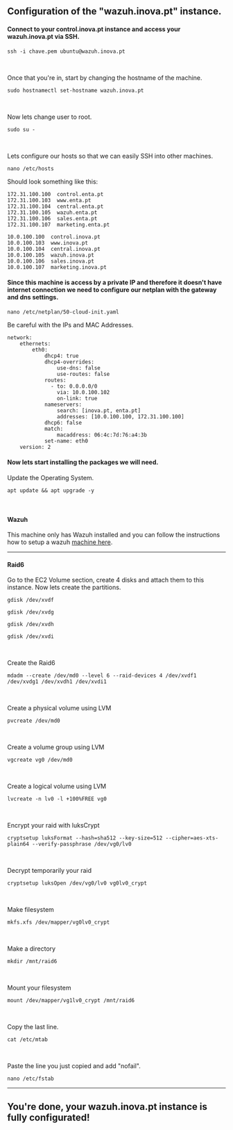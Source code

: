 ## Configuration of the "wazuh.inova.pt" instance.

#### Connect to your control.inova.pt instance and access your wazuh.inova.pt via SSH.

```
ssh -i chave.pem ubuntu@wazuh.inova.pt
```

<br>

Once that you're in, start by changing the hostname of the machine.

```
sudo hostnamectl set-hostname wazuh.inova.pt
```

<br>

Now lets change user to root.
```
sudo su -
```

<br>

Lets configure our hosts so that we can easily SSH into other machines.
```
nano /etc/hosts
```
Should look something like this: 
```
172.31.100.100  control.enta.pt
172.31.100.103  www.enta.pt
172.31.100.104  central.enta.pt
172.31.100.105  wazuh.enta.pt
172.31.100.106  sales.enta.pt
172.31.100.107  marketing.enta.pt

10.0.100.100  control.inova.pt
10.0.100.103  www.inova.pt
10.0.100.104  central.inova.pt
10.0.100.105  wazuh.inova.pt
10.0.100.106  sales.inova.pt
10.0.100.107  marketing.inova.pt
```
#### Since this machine is access by a private IP and therefore it doesn't have internet connection we need to configure our netplan with the gateway and dns settings.
```
nano /etc/netplan/50-cloud-init.yaml
```
Be careful with the IPs and MAC Addresses.
```
network:
    ethernets:
        eth0:
            dhcp4: true
            dhcp4-overrides:
                use-dns: false
                use-routes: false
            routes:
              - to: 0.0.0.0/0
                via: 10.0.100.102
                on-link: true
            nameservers:
                search: [inova.pt, enta.pt]
                addresses: [10.0.100.100, 172.31.100.100]
            dhcp6: false
            match:
                macaddress: 06:4c:7d:76:a4:3b
            set-name: eth0
    version: 2
```
#### Now lets start installing the packages we will need.
Update the Operating System.
```
apt update && apt upgrade -y
```

<br>

#### Wazuh

This machine only has Wazuh installed and you can follow the instructions how to setup a wazuh [machine here](https://documentation.wazuh.com/current/installation-guide/open-distro/all-in-one-deployment/all-in-one.html).

---

#### Raid6

Go to the EC2 Volume section, create 4 disks and attach them to this instance.
Now lets create the partitions.
```
gdisk /dev/xvdf
```
```
gdisk /dev/xvdg
```
```
gdisk /dev/xvdh
```
```
gdisk /dev/xvdi
```

<br>

Create the Raid6
```
mdadm --create /dev/md0 --level 6 --raid-devices 4 /dev/xvdf1 /dev/xvdg1 /dev/xvdh1 /dev/xvdi1
```

<br>

Create a physical volume using LVM
```
pvcreate /dev/md0
```

<br>

Create a volume group using LVM
```
vgcreate vg0 /dev/md0
```

<br>

Create a logical volume using LVM
```
lvcreate -n lv0 -l +100%FREE vg0
```

<br>

Encrypt your raid with luksCrypt
```
cryptsetup luksFormat --hash=sha512 --key-size=512 --cipher=aes-xts-plain64 --verify-passphrase /dev/vg0/lv0
```

<br>

Decrypt temporarily your raid
```
cryptsetup luksOpen /dev/vg0/lv0 vg0lv0_crypt
```

<br>

Make filesystem
```
mkfs.xfs /dev/mapper/vg0lv0_crypt
```

<br>

Make a directory 
```
mkdir /mnt/raid6
```

<br>

Mount your filesystem
```
mount /dev/mapper/vg1lv0_crypt /mnt/raid6
```

<br>

Copy the last line.
```
cat /etc/mtab
```

<br>

Paste the line you just copied and add "nofail".
```
nano /etc/fstab
```

---

## You're done, your wazuh.inova.pt instance is fully configurated!

